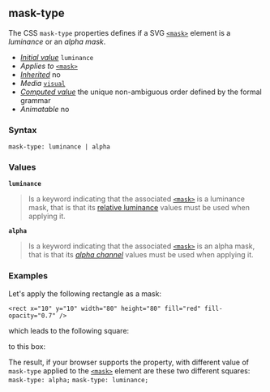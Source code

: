 ## mask-type

The CSS `mask-type` properties defines if a SVG [`<mask>`][0] element is a _luminance_ or an _alpha mask_.

* _[Initial value][1]_ `luminance`
* _Applies to_ [`<mask>`][0]
* _[Inherited][2]_ no
* _Media_ [`visual`][3]
* _[Computed value][4]_ the unique non-ambiguous order defined by the formal grammar
* _Animatable_ no

### Syntax

    mask-type: luminance | alpha

### Values

**`luminance`**

> Is a keyword indicating that the associated [`<mask>`][0] is a luminance mask, that is that its [relative luminance][5] values must be used when applying it.

**`alpha`**

> Is a keyword indicating that the associated [`<mask>`][0] is an alpha mask, that is that its [_alpha channel_][6] values must be used when applying it.

### Examples

Let's apply the following rectangle as a mask:

    <rect x="10" y="10" width="80" height="80" fill="red" fill-opacity="0.7" />

which leads to the following square: 

to this box:

The result, if your browser supports the property, with different value of `mask-type` applied to the [`<mask>`][0] element are these two different squares:
`mask-type: alpha;`
`mask-type: luminance;`



[0]: https://developer.mozilla.org/en/docs/Web/SVG/Element/mask "In SVG, you can specify that any other graphics object or <g> element can be used as an alpha mask for compositing the current object into the background. A mask is defined with the mask element. A mask is used/referenced using the mask property."
[1]: https://developer.mozilla.org/en/docs/CSS/initial_value
[2]: https://developer.mozilla.org/en/docs/CSS/inheritance
[3]: https://developer.mozilla.org/en/docs/Web/CSS/Media/Visual "The documentation about this has not yet been written; please consider contributing!"
[4]: https://developer.mozilla.org/en/docs/CSS/computed_value
[5]: http://en.wikipedia.org/wiki/Luminance_%28relative%29 "http://en.wikipedia.org/wiki/Luminance_%28relative%29"
[6]: http://en.wikipedia.org/wiki/Alpha_compositing "http://en.wikipedia.org/wiki/Alpha_compositing"